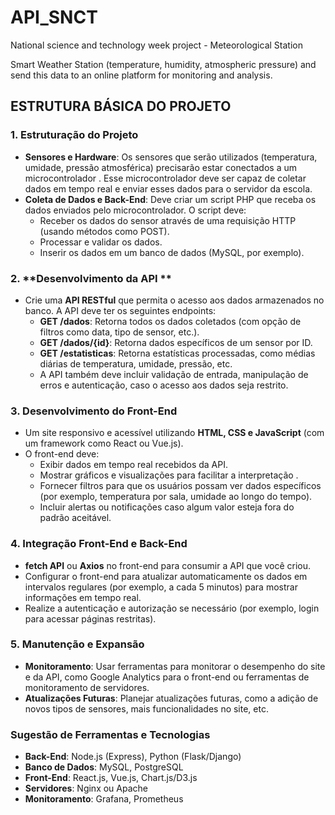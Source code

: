 # API_SNCT
 National science and technology week project - Meteorological Station

Smart Weather Station (temperature, humidity, atmospheric pressure) and send this data to an online platform for monitoring and analysis.


## ESTRUTURA BÁSICA DO PROJETO

### 1. **Estruturação do Projeto**
   - **Sensores e Hardware**: Os sensores que serão utilizados (temperatura, umidade, pressão atmosférica) precisarão estar conectados a um microcontrolador . Esse microcontrolador deve ser capaz de coletar dados em tempo real e enviar esses dados para o servidor da escola.
   - **Coleta de Dados e Back-End**: Deve criar um script PHP que receba os dados enviados pelo microcontrolador. O script deve:
     - Receber os dados do sensor através de uma requisição HTTP (usando métodos como POST).
     - Processar e validar os dados.
     - Inserir os dados em um banco de dados (MySQL, por exemplo).

### 2. **Desenvolvimento da API **
   - Crie uma **API RESTful** que permita o acesso aos dados armazenados no banco. A API deve ter os seguintes endpoints:
     - **GET /dados**: Retorna todos os dados coletados (com opção de filtros como data, tipo de sensor, etc.).
     - **GET /dados/{id}**: Retorna dados específicos de um sensor por ID.
     - **GET /estatisticas**: Retorna estatísticas processadas, como médias diárias de temperatura, umidade, pressão, etc.
     - A API também deve incluir validação de entrada, manipulação de erros e autenticação, caso o acesso aos dados seja restrito.

### 3. **Desenvolvimento do Front-End**
   - Um site responsivo e acessível utilizando **HTML, CSS e JavaScript** (com um framework como React ou Vue.js).
   - O front-end deve:
     - Exibir dados em tempo real recebidos da API.
     - Mostrar gráficos e visualizações para facilitar a interpretação .
     - Fornecer filtros para que os usuários possam ver dados específicos (por exemplo, temperatura por sala, umidade ao longo do tempo).
     - Incluir alertas ou notificações caso algum valor esteja fora do padrão aceitável.

### 4. **Integração Front-End e Back-End**
   - **fetch API** ou **Axios** no front-end para consumir a API que você criou.
   - Configurar o front-end para atualizar automaticamente os dados em intervalos regulares (por exemplo, a cada 5 minutos) para mostrar informações em tempo real.
   - Realize a autenticação e autorização se necessário (por exemplo, login para acessar páginas restritas).

### 5. **Manutenção e Expansão**
   - **Monitoramento**: Usar ferramentas para monitorar o desempenho do site e da API, como Google Analytics para o front-end ou ferramentas de monitoramento de servidores.
   - **Atualizações Futuras**: Planejar atualizações futuras, como a adição de novos tipos de sensores, mais funcionalidades no site, etc.

### Sugestão de Ferramentas e Tecnologias
- **Back-End**: Node.js (Express), Python (Flask/Django)
- **Banco de Dados**: MySQL, PostgreSQL
- **Front-End**: React.js, Vue.js, Chart.js/D3.js
- **Servidores**: Nginx ou Apache
- **Monitoramento**: Grafana, Prometheus
